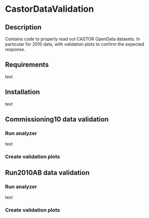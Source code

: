# CastorDataValidation

## Description

Contains code to properly read out CASTOR OpenData datasets. In particular for 2010 data, with validation plots to confirm the expected response.

## Requirements

text

## Installation

text

## Commissioning10 data validation

### Run analyzer 

text

### Create validation plots

## Run2010AB data validation

### Run analyzer

text

### Create validation plots
